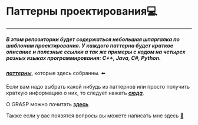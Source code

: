 # Паттерны проектирования💻
---

##### В этом репозитории будет содержаться небольшая шпаргалка по шаблонам проектирования. У каждого паттерна будет краткое описание и полезные ссылки а так же примеры с кодом на четырех разных языках программирования: C++, Java, C#, Python.

[___паттерны___](https://github.com/georgedem975/patterns/blob/master/designpatternscard.pdf), которые здесь собранны. ⬅️

Если вам надо выбрать какой нибудь из паттернов или просто получить краткую информацию о них, то следует нажать [___сюда___](https://github.com/georgedem975/patterns/blob/master/description/PATTERNS.md).

О GRASP можно почитать [__здесь__](https://github.com/georgedem975/patterns/blob/master/description/GRASP.md)

Также если у вас появятся вопросы вы можете написать мне здесь [📲](https://t.me/georgedemyan)

